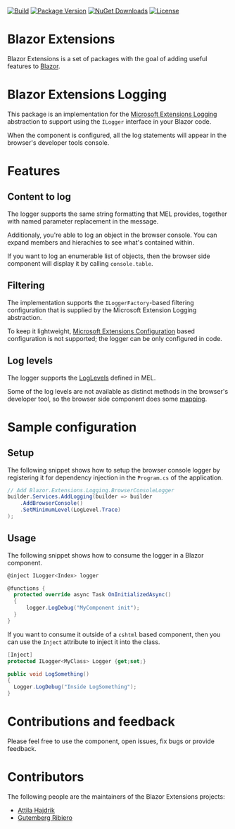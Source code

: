 [![Build](https://github.com/BlazorExtensions/Logging/workflows/CI/badge.svg)](https://github.com/BlazorExtensions/Logging/actions)
[![Package Version](https://img.shields.io/nuget/v/Blazor.Extensions.Logging.svg)](https://www.nuget.org/packages/Blazor.Extensions.Logging)
[![NuGet Downloads](https://img.shields.io/nuget/dt/Blazor.Extensions.Logging.svg)](https://www.nuget.org/packages/Blazor.Extensions.Logging)
[![License](https://img.shields.io/github/license/BlazorExtensions/Logging.svg)](https://github.com/BlazorExtensions/Logging/blob/master/LICENSE)

# Blazor Extensions

Blazor Extensions is a set of packages with the goal of adding useful features to [Blazor](https://blazor.net).

# Blazor Extensions Logging

This package is an implementation for the [Microsoft Extensions Logging](https://github.com/aspnet/Logging) abstraction to support
using the ```ILogger``` interface in your Blazor code.

When the component is configured, all the log statements will appear in the browser's developer tools console.

# Features

## Content to log

The logger supports the same string formatting that MEL provides, together with named parameter replacement in the message.

Additionaly, you're able to log an object in the browser console. You can expand members and hierachies to see what's contained within.

If you want to log an enumerable list of objects, then the browser side component will display it by calling ```console.table```.

## Filtering

The implementation supports the ```ILoggerFactory```-based filtering configuration that is supplied by the Microsoft Extension Logging abstraction.

To keep it lightweight, [Microsoft Extensions Configuration](https://github.com/aspnet/Configuration) based configuration is not supported; the logger can be only configured in code.

## Log levels

The logger supports the [LogLevels](https://github.com/aspnet/Logging/blob/master/src/Microsoft.Extensions.Logging.Abstractions/LogLevel.cs) defined in MEL.

Some of the log levels are not available as distinct methods in the browser's developer tool, so the browser side component does some [mapping](https://github.com/BlazorExtensions/Logging/blob/master/src/Blazor.Extensions.Logging.JS/src/BrowserConsoleLogger.ts#L13).

# Sample configuration

## Setup

The following snippet shows how to setup the browser console logger by registering it for dependency injection in the ```Program.cs``` of the application.

```c#
// Add Blazor.Extensions.Logging.BrowserConsoleLogger
builder.Services.AddLogging(builder => builder
    .AddBrowserConsole()
    .SetMinimumLevel(LogLevel.Trace)
);
```

## Usage

The following snippet shows how to consume the logger in a Blazor component.

```c#
@inject ILogger<Index> logger

@functions {
  protected override async Task OnInitializedAsync()
  {
      logger.LogDebug("MyComponent init");
  }
}
```

If you want to consume it outside of a ```cshtml``` based component, then you can use the ```Inject``` attribute to inject it into the class.

```c#
[Inject]
protected ILogger<MyClass> Logger {get;set;}

public void LogSomething()
{
  Logger.LogDebug("Inside LogSomething");
}
```

# Contributions and feedback

Please feel free to use the component, open issues, fix bugs or provide feedback.

# Contributors

The following people are the maintainers of the Blazor Extensions projects:

- [Attila Hajdrik](https://github.com/attilah)
- [Gutemberg Ribiero](https://github.com/galvesribeiro)
